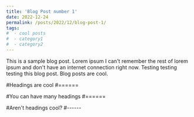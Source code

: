 ```yaml
---
title: 'Blog Post number 1'
date: 2022-12-24
permalink: /posts/2022/12/blog-post-1/
tags:
#  - cool posts
#  - category1
#  - category2
---
```


This is a sample blog post. Lorem ipsum I can't remember the rest of lorem ipsum and don't have an internet connection right now. Testing testing testing this blog post. Blog posts are cool.

#Headings are cool
#======

#You can have many headings
#======

#Aren't headings cool?
#------
